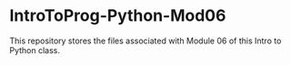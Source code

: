# IntroToProg-Python-Mod06
This repository stores the files associated with Module 06 of this Intro to Python class.
